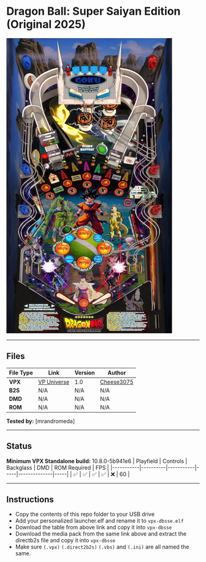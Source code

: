 # Dragon Ball: Super Saiyan Edition (Original 2025)

![Table Preview](../../images/vpx-dbsse-preview.jpg)

---

## Files
| File Type | Link | Version | Author | 
|-----------|--------|----------|--------------|
| **VPX** | [VP Universe](https://vpuniverse.com/files/file/24788-dragonball-super-saiyan-edition-v10/) | 1.0 | [Cheese3075](https://vpuniverse.com/profile/73114-cheese3075/) |
| **B2S** | N/A | N/A | N/A |
| **DMD** | N/A | N/A | N/A |
| **ROM** | N/A | N/A | N/A |

**Tested by:** [mrandromeda]

---

## Status 
**Minimum VPX Standalone build:** 10.8.0-5b941e6
| Playfield | Controls | Backglass | DMD | ROM Required | FPS | 
|-----------|----------|-----------|-----|--------------|-----|
| :white_check_mark: | :white_check_mark: | :white_check_mark: | :white_check_mark: | :x: | 60 |

---

## Instructions
- Copy the contents of this repo folder to your USB drive
- Add your personalized launcher.elf and rename it to `vpx-dbsse.elf`
- Download the table from above link and copy it into `vpx-dbsse`
- Download the media pack from the same link above and extract the directb2s file and copy it into `vpx-dbsse`
- Make sure `(.vpx)` `(.direct2b2s)` `(.vbs)` and `(.ini)` are all named the same.